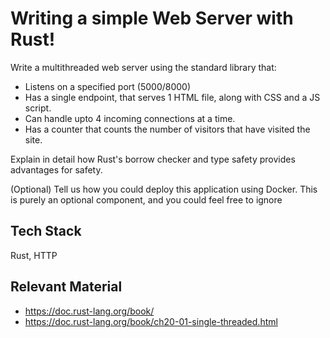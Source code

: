 # Writing a simple Web Server with Rust!

Write a multithreaded web server using the standard library that:
- Listens on a specified port (5000/8000)
- Has a single endpoint, that serves 1 HTML file, along with CSS and a JS script.
- Can handle upto 4 incoming connections at a time. 
- Has a counter that counts the number of visitors that have visited the site.



Explain in detail how Rust's borrow checker and type safety provides advantages for safety.

(Optional) Tell us how you could deploy this application using Docker. This is purely an optional component, and you could feel free to ignore

## Tech Stack
Rust, HTTP


## Relevant Material
- https://doc.rust-lang.org/book/
- https://doc.rust-lang.org/book/ch20-01-single-threaded.html
